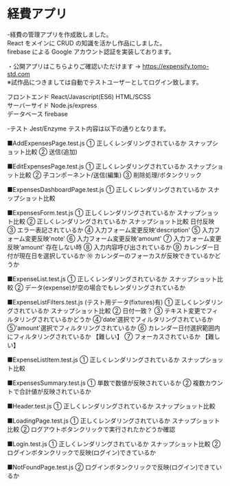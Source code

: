# 経費アプリ

-経費の管理アプリを作成致しました。  
React をメインに CRUD の知識を活かし作品にしました。  
firebase による Google アカウント認証を実装しております。  

・公開アプリはこちらよりご確認いただけます → https://expensify.tomo-std.com  
※試作品につきましては自動でテストユーザーとしてログイン致します。  

フロントエンド React/Javascript(ES6) HTML/SCSS  
サーバーサイド Node.js/express  
データベース firebase  

-テスト Jest/Enzyme
テスト内容は以下の通りとなります。

■AddExpensesPage.test.js
① 正しくレンダリングされているか スナップショット比較
② 送信(追加)

■EditExpensesPage.test.js
① 正しくレンダリングされているか スナップショット比較
② 子コンポーネント/送信(編集)
③ 削除処理/ボタンクリック

■ExpensesDashboardPage.test.js
① 正しくレンダリングされているか スナップショット比較

■ExpensesForm.test.js
① 正しくレンダリングされているか スナップショット比較
② 正しくレンダリングされているか スナップショット比較 日付反映
③ エラー表記されているか
④ 入力フォーム変更反映'description'
⑤ 入力フォーム変更反映'note'
⑥ 入力フォーム変更反映'amount'
⑦ 入力フォーム変更反映'amount' 存在しない時
⑧ 入力内容呼び出されているか
⑨ カレンダー日付が現在日を選択しているか
⑩ カレンダーのフォーカスが反映できているかどうか

■ExpenseList.test.js
① 正しくレンダリングされているか スナップショット比較
② データ(expense)が空の場合でもレンダリングされているか

■ExpenseListFilters.test.js (テスト用データ(fixtures)有)
① 正しくレンダリングされているか スナップショット比較
② 日付一致？
③ テキスト変更でフィルタリングされているかどうか
④'date'選択でフィルタリングされているか
⑤'amount'選択でフィルタリングされているか
⑥ カレンダー日付選択範囲内にフィルタリングされているか 【難しい】
⑦ フォーカスされているか 【難しい】

■ExpenseListItem.test.js
① 正しくレンダリングされているか スナップショット比較

■ExpensesSummary.test.js
① 単数で数値が反映されているか
② 複数カウントで合計値が反映されているか

■Header.test.js
① 正しくレンダリングされているか スナップショット比較

■LoadingPage.test.js
① 正しくレンダリングされているか スナップショット比較
② ログアウトボタンクリックで実行されたかどうか確認

■Login.test.js
① 正しくレンダリングされているか スナップショット比較
② ログインボタンクリックで反映(ログイン)できているか

■NotFoundPage.test.js
② ログインボタンクリックで反映(ログイン)できているか
